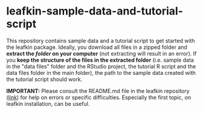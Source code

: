 # leafkin-sample-data-and-tutorial-script
This repository contains sample data and a tutorial script to get started with the leafkin package. Ideally, you download all files in a zipped folder and **extract the *folder* on your computer** (not extracting will result in an error). If you **keep the structure of the files in the extracted folder** (i.e. sample data in the "data files" folder and the RStudio project, the tutorial R script and the data files folder in the main folder), the path to the sample data created with the tutorial script should work.

**IMPORTANT:** Please consult the README.md file in the leafkin repository ([link](leafkin/README.md)) for help on errors or specific difficulties. Especially the first topic, on leafkin installation, can be useful.
